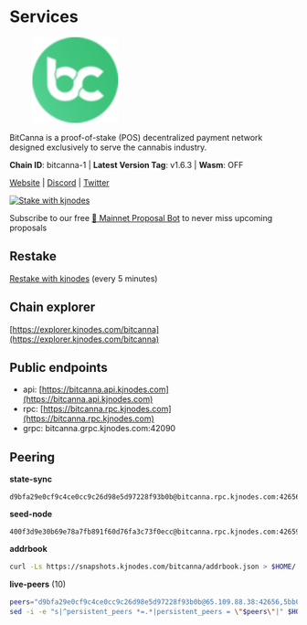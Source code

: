 # Services

<figure><img src="https://raw.githubusercontent.com/kj89/cosmos-images/main/logos/bitcanna.png" width="150" alt=""><figcaption></figcaption></figure>

BitCanna is a proof-of-stake (POS) decentralized payment network designed exclusively to serve the cannabis industry. 

**Chain ID**: bitcanna-1 | **Latest Version Tag**: v1.6.3 | **Wasm**: OFF

[Website](https://www.bitcanna.io) | [Discord](https://discord.gg/9AVrzaVQvs) | [Twitter](https://twitter.com/BitCannaGlobal)

[![Stake with kjnodes](https://i.ibb.co/cr44Q8j/button-stake-with-kjnodes.png)](https://restake.app/bitcanna/bcnavaloper1aym6s8eza7kjvnxuwxufrzccz6vqvgnsc47cc7)

Subscribe to our free [🤖 Mainnet Proposal Bot](https://t.me/kjnodes_proposal_bot) to never miss upcoming proposals

## Restake

[Restake with kjnodes](https://restake.app/bitcanna/bcnavaloper1aym6s8eza7kjvnxuwxufrzccz6vqvgnsc47cc7) (every 5 minutes)
## Chain explorer
[https://explorer.kjnodes.com/bitcanna](https://explorer.kjnodes.com/bitcanna)

## Public endpoints

* api: [https://bitcanna.api.kjnodes.com](https://bitcanna.api.kjnodes.com)
* rpc: [https://bitcanna.rpc.kjnodes.com](https://bitcanna.rpc.kjnodes.com)
* grpc: bitcanna.grpc.kjnodes.com:42090

## Peering

**state-sync**

```text
d9bfa29e0cf9c4ce0cc9c26d98e5d97228f93b0b@bitcanna.rpc.kjnodes.com:42656
```

**seed-node**

```text
400f3d9e30b69e78a7fb891f60d76fa3c73f0ecc@bitcanna.rpc.kjnodes.com:42659
```

**addrbook**
```bash
curl -Ls https://snapshots.kjnodes.com/bitcanna/addrbook.json > $HOME/.bcna/config/addrbook.json
```

**live-peers** (10)
```bash
peers="d9bfa29e0cf9c4ce0cc9c26d98e5d97228f93b0b@65.109.88.38:42656,5bb0a042e8a4ee28bcda1e26148e57787e75a42e@23.88.69.22:28466,bba10290da32f3cb41e15c3a192413666ce05cee@136.243.119.241:26656,c124ce0b508e8b9ed1c5b6957f362225659b5343@144.76.177.185:26656,97e4468ac589eac505a800411c635b14511a61bb@144.76.239.25:26656,b587bf827b5f680c417601b536ffbd505c88bb07@193.70.45.106:13056,65b12d58cc642eb8a1eb4e8344eaf26afce2e6d3@37.120.191.47:36656,751513c7cd42a2565c37ab482bbe66f4d92c2740@136.244.106.130:26656,320d0d38559140608b72a361db44b2a8f14bf0d1@107.181.229.154:16656,845dc78ccd4e3509d0f00dd6151bcebc8dde0324@66.94.99.253:26656"
sed -i -e "s|^persistent_peers *=.*|persistent_peers = \"$peers\"|" $HOME/.bcna/config/config.toml
```
